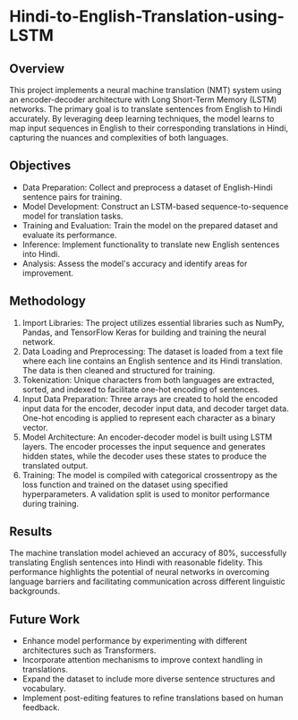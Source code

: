 # Hindi-to-English-Translation-using-LSTM

## Overview
This project implements a neural machine translation (NMT) system using an encoder-decoder architecture with Long Short-Term Memory (LSTM) networks. The primary goal is to translate sentences from English to Hindi accurately. By leveraging deep learning techniques, the model learns to map input sequences in English to their corresponding translations in Hindi, capturing the nuances and complexities of both languages.
## Objectives
- Data Preparation: Collect and preprocess a dataset of English-Hindi sentence pairs for training.
- Model Development: Construct an LSTM-based sequence-to-sequence model for translation tasks.
- Training and Evaluation: Train the model on the prepared dataset and evaluate its performance.
- Inference: Implement functionality to translate new English sentences into Hindi.
- Analysis: Assess the model's accuracy and identify areas for improvement.

## Methodology
1. Import Libraries: The project utilizes essential libraries such as NumPy, Pandas, and TensorFlow Keras for building and training the neural network.
2. Data Loading and Preprocessing: The dataset is loaded from a text file where each line contains an English sentence and its Hindi translation. The data is then cleaned and structured for training.
3. Tokenization: Unique characters from both languages are extracted, sorted, and indexed to facilitate one-hot encoding of sentences.
4. Input Data Preparation: Three arrays are created to hold the encoded input data for the encoder, decoder input data, and decoder target data. One-hot encoding is applied to represent each character as a binary vector.
5. Model Architecture: An encoder-decoder model is built using LSTM layers. The encoder processes the input sequence and generates hidden states, while the decoder uses these states to produce the translated output.
6. Training: The model is compiled with categorical crossentropy as the loss function and trained on the dataset using specified hyperparameters. A validation split is used to monitor performance during training.

## Results
The machine translation model achieved an accuracy of 80%, successfully translating English sentences into Hindi with reasonable fidelity. This performance highlights the potential of neural networks in overcoming language barriers and facilitating communication across different linguistic backgrounds.

## Future Work
- Enhance model performance by experimenting with different architectures such as Transformers.
- Incorporate attention mechanisms to improve context handling in translations.
- Expand the dataset to include more diverse sentence structures and vocabulary.
- Implement post-editing features to refine translations based on human feedback.
